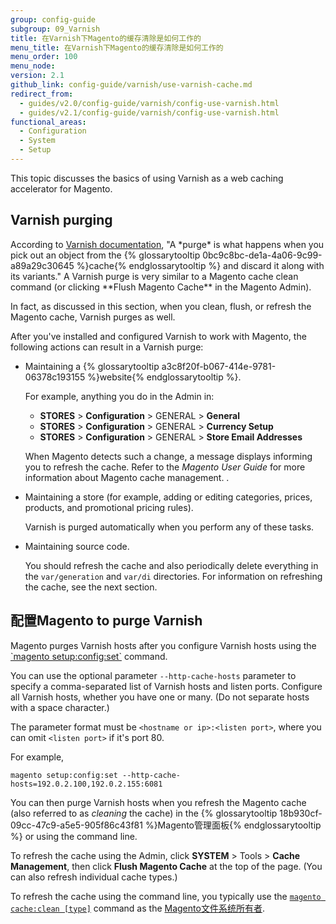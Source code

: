 ```yaml
---
group: config-guide
subgroup: 09_Varnish
title: 在Varnish下Magento的缓存清除是如何工作的
menu_title: 在Varnish下Magento的缓存清除是如何工作的
menu_order: 100
menu_node:
version: 2.1
github_link: config-guide/varnish/use-varnish-cache.md
redirect_from:
  - guides/v2.0/config-guide/varnish/config-use-varnish.html
  - guides/v2.1/config-guide/varnish/config-use-varnish.html
functional_areas:
  - Configuration
  - System
  - Setup
---
```


This topic discusses the basics of using Varnish as a web caching accelerator for Magento.

<h2 id="use-varnish-magento-purge">Varnish purging</h2>
According to <a href="https://www.varnish-cache.org/docs/trunk/users-guide/purging.html" target="_blank">Varnish documentation</a>, "A *purge* is what happens when you pick out an object from the {% glossarytooltip 0bc9c8bc-de1a-4a06-9c99-a89a29c30645 %}cache{% endglossarytooltip %} and discard it along with its variants." A Varnish purge is very similar to a Magento cache clean command (or clicking **Flush Magento Cache** in the Magento Admin).

In fact, as discussed in this section, when you clean, flush, or refresh the Magento cache, Varnish purges as well.

After you've installed and configured Varnish to work with Magento, the following actions can result in a Varnish purge:

*	Maintaining a {% glossarytooltip a3c8f20f-b067-414e-9781-06378c193155 %}website{% endglossarytooltip %}.

	For example, anything you do in the Admin in:

	*	**STORES** > **Configuration** > GENERAL > **General**
	*	**STORES** > **Configuration** > GENERAL > **Currency Setup**
	*	**STORES** > **Configuration** > GENERAL > **Store Email Addresses**

	When Magento detects such a change, a message displays informing you to refresh the cache. Refer to the _Magento User Guide_ for more information about Magento cache management. .

*	Maintaining a store (for example, adding or editing categories, prices, products, and promotional pricing rules).

	Varnish is purged automatically when you perform any of these tasks.

*	Maintaining source code.

	You should refresh the cache and also periodically delete everything in the `var/generation` and `var/di` directories. For information on refreshing the cache, see the next section.

<h2 id="use-varnish-magento-purge">配置Magento to purge Varnish</h2>
Magento purges Varnish hosts after you configure Varnish hosts using the <a href="{{ page.baseurl }}/install-gde/install/cli/install-cli-subcommands-deployment.html">`magento setup:config:set`</a> command.

You can use the optional parameter `--http-cache-hosts` parameter to specify a comma-separated list of Varnish hosts and listen ports. Configure all Varnish hosts, whether you have one or many. (Do not separate hosts with a space character.)

The parameter format must be `<hostname or ip>:<listen port>`, where you can omit `<listen port>` if it's port 80.

For example,

	magento setup:config:set --http-cache-hosts=192.0.2.100,192.0.2.155:6081

You can then purge Varnish hosts when you refresh the Magento cache (also referred to as *cleaning* the cache) in the {% glossarytooltip 18b930cf-09cc-47c9-a5e5-905f86c43f81 %}Magento管理面板{% endglossarytooltip %} or using the command line.

To refresh the cache using the Admin, click **SYSTEM** > Tools > **Cache Management**, then click **Flush Magento Cache** at the top of the page. (You can also refresh individual cache types.)

To refresh the cache using the command line, you typically use the <a href="{{ page.baseurl }}/config-guide/cli/config-cli-subcommands-cache.html#config-cli-subcommands-cache-clean">`magento cache:clean [type]`</a> command as the <a href="{{ page.baseurl }}/install-gde/prereq/file-sys-perms-over.html">Magento文件系统所有者</a>.
